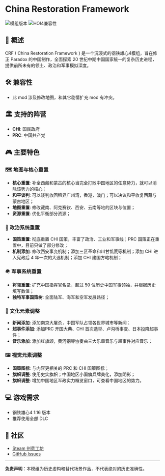 # China Restoration Framework
![模组版本](https://img.shields.io/badge/版本-2025.3-blue)
![HOI4兼容性](https://img.shields.io/badge/HOI4-1.16-green)

## 🌟 概述
CRF ( China Restoration Framework ) 是一个沉浸式的钢铁雄心4模组，旨在修正 Paradox 的中国制作，全面探索 20 世纪中期中国国家统一的复杂历史进程，提供前所未有的领土、政治和军事模拟深度。

## 🛠️ 兼容性
- 此 mod 涉及修改地图，和其它剧情扩充 mod 有冲突。

## 🏛️ 支持的阵营
- **CHI**: 国民政府
- **PRC**: 中国共产党

## 🎮 主要特色
### 🗺️ 地图与核心重置
- **核心重置**: 补全西藏和蒙古的核心当完全打败中国地区的任意势力，就可以消除该势力的核心；
- **和平谈判**: 可以谈判收回租界广州湾，香港，澳门；可以决议和平收复西藏与蒙古地区；
- **地图重置**: 修改藏南、阿克赛钦、西安、云南等地的区块与位置；
- **资源重置**: 优化平衡部分资源；
### 🚩 政治系统重置
- **国策重置**: 彻底重置 CHI 国策，丰富了政治、工业和军事线；PRC 国策正在重置中，目前只做了部分修改；
- **机制添加**: 修改西安事变机制；添加三区革命和川甘饥荒等机制；添加 CHI 进入宪政后 4 年一次的大选机制；添加 CHI 建国方略机制；
### 🪖 军事系统重置
- **将领重置**: 扩充中国指挥官名录，超过 50 位历史中国军事领袖，并根据历史填写数值；
- **独特军事国策树**: 全面陆军、海军和空军发展路径；
### 📰 文化元素调整
- **新闻添加**: 添加南京大屠杀，中国军队占领各世界城市等新闻；
- **超事件添加**: 添加PRC 开国大典、CHI 首次选举、卢沟桥事变、日本投降超事件；
- **音乐添加**: 添加红旗颂，黄河钢琴协奏曲三大乐章音乐与超事件对应音乐；
### 🖼️ 视觉元素调整
- **国策图标**: 与内容更相关的 PRC 和 CHI 国策图标；
- **旗帜调整**: 使用史实旗帜；中国地区小国旗兵牌美化，添加阴影；
- **旗帜调整**: 增加中国地区军政实力概览窗口，可查看中国地区的势力。

## 💻 游戏需求
- 钢铁雄心4 1.16 版本
- 推荐使用全部 DLC

## 💬 社区
- [Steam 创意工坊](https://steamcommunity.com/sharedfiles/filedetails/?id=2038163547)
- [GitHub Issues](https://github.com/Extremeer/crf-mod-hoi4/issues)

---

**免责声明**：本模组为历史虚构和替代场景作品，不代表绝对的历史准确性。